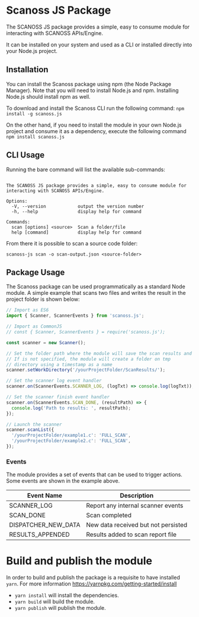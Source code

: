 # Scanoss JS Package

The SCANOSS JS package provides a simple, easy to consume module for interacting with SCANOSS APIs/Engine.

It can be installed on your system and used as a CLI or installed directly into your Node.js project.

## Installation

You can install the Scanoss package using npm (the Node Package Manager). Note that you will need to install Node.js and npm. Installing Node.js should install npm as well.

To download and install the Scanoss CLI run the following command: `npm install -g scanoss.js`

On the other hand, if you need to install the module in your own Node.js project and consume it as a dependency, execute the following command `npm install scanoss.js`

## CLI Usage

Running the bare command will list the available sub-commands:

```Usage: scanoss-js [options] [command]

The SCANOSS JS package provides a simple, easy to consume module for interacting with SCANOSS APIs/Engine.

Options:
  -V, --version            output the version number
  -h, --help               display help for command

Commands:
  scan [options] <source>  Scan a folder/file
  help [command]           display help for command
```

From there it is possible to scan a source code folder:

`scanoss-js scan -o scan-output.json <source-folder>`

## Package Usage

The Scanoss package can be used programmatically as a standard Node module.
A simple example that scans two files and writes the result in the project folder is shown below:

```typescript
// Import as ES6
import { Scanner, ScannerEvents } from 'scanoss.js';

// Import as CommonJS
// const { Scanner, ScannerEvents } = require('scanoss.js');

const scanner = new Scanner();

// Set the folder path where the module will save the scan results and fingerprints
// If is not specified, the module will create a folder on tmp
// directory using a timestamp as a name
scanner.setWorkDirectory('/yourProjectFolder/ScanResults/');

// Set the scanner log event handler
scanner.on(ScannerEvents.SCANNER_LOG, (logTxt) => console.log(logTxt));

// Set the scanner finish event handler
scanner.on(ScannerEvents.SCAN_DONE, (resultPath) => {
  console.log('Path to results: ', resultPath);
});

// Launch the scanner
scanner.scanList({
  '/yourProjectFolder/example1.c': 'FULL_SCAN',
  '/yourProjectFolder/example2.c': 'FULL_SCAN',
});
```

### Events

The module provides a set of events that can be used to trigger actions.
Some events are shown in the example above.

| Event Name          | Description                         |
| ------------------- | ----------------------------------- |
| SCANNER_LOG         | Report any internal scanner events  |
| SCAN_DONE           | Scan completed                      |
| DISPATCHER_NEW_DATA | New data received but not persisted |
| RESULTS_APPENDED    | Results added to scan report file   |

# Build and publish the module

In order to build and publish the package is a requisite to have installed `yarn`. For more information https://yarnpkg.com/getting-started/install

- `yarn install` will install the dependencies.
- `yarn build` will build the module.
- `yarn publish` will publish the module.
